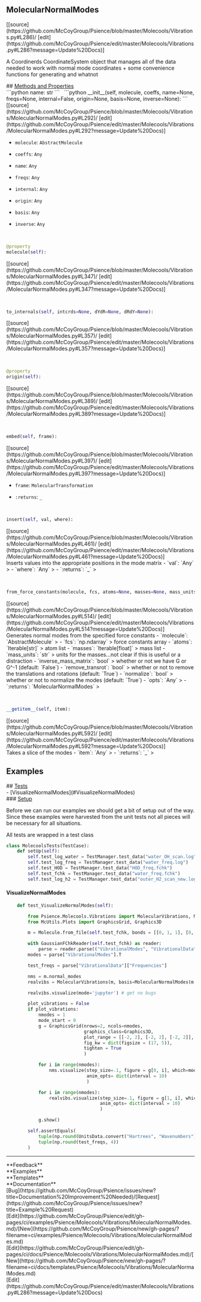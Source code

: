 ## <a id="Psience.Molecools.Vibrations.MolecularNormalModes">MolecularNormalModes</a> 

<div class="docs-source-link" markdown="1">
[[source](https://github.com/McCoyGroup/Psience/blob/master/Molecools/Vibrations.py#L286)/
[edit](https://github.com/McCoyGroup/Psience/edit/master/Molecools/Vibrations.py#L286?message=Update%20Docs)]
</div>

A Coordinerds CoordinateSystem object that manages all of the data needed to
work with normal mode coordinates + some convenience functions for generating and whatnot







<div class="collapsible-section">
 <div class="collapsible-section collapsible-section-header" markdown="1">
## <a class="collapse-link" data-toggle="collapse" href="#methods" markdown="1"> Methods and Properties</a> <a class="float-right" data-toggle="collapse" href="#methods"><i class="fa fa-chevron-down"></i></a>
 </div>
 <div class="collapsible-section collapsible-section-body collapse show" id="methods" markdown="1">
 ```python
name: str
```
<a id="Psience.Molecools.Vibrations.MolecularNormalModes.__init__" class="docs-object-method">&nbsp;</a> 
```python
__init__(self, molecule, coeffs, name=None, freqs=None, internal=False, origin=None, basis=None, inverse=None): 
```
<div class="docs-source-link" markdown="1">
[[source](https://github.com/McCoyGroup/Psience/blob/master/Molecools/Vibrations/MolecularNormalModes.py#L292)/
[edit](https://github.com/McCoyGroup/Psience/edit/master/Molecools/Vibrations/MolecularNormalModes.py#L292?message=Update%20Docs)]
</div>

  - `molecule`: `AbstractMolecule`
    > 
  - `coeffs`: `Any`
    > 
  - `name`: `Any`
    > 
  - `freqs`: `Any`
    > 
  - `internal`: `Any`
    > 
  - `origin`: `Any`
    > 
  - `basis`: `Any`
    > 
  - `inverse`: `Any`
    >


<a id="Psience.Molecools.Vibrations.MolecularNormalModes.molecule" class="docs-object-method">&nbsp;</a> 
```python
@property
molecule(self): 
```
<div class="docs-source-link" markdown="1">
[[source](https://github.com/McCoyGroup/Psience/blob/master/Molecools/Vibrations/MolecularNormalModes.py#L347)/
[edit](https://github.com/McCoyGroup/Psience/edit/master/Molecools/Vibrations/MolecularNormalModes.py#L347?message=Update%20Docs)]
</div>


<a id="Psience.Molecools.Vibrations.MolecularNormalModes.to_internals" class="docs-object-method">&nbsp;</a> 
```python
to_internals(self, intcrds=None, dYdR=None, dRdY=None): 
```
<div class="docs-source-link" markdown="1">
[[source](https://github.com/McCoyGroup/Psience/blob/master/Molecools/Vibrations/MolecularNormalModes.py#L357)/
[edit](https://github.com/McCoyGroup/Psience/edit/master/Molecools/Vibrations/MolecularNormalModes.py#L357?message=Update%20Docs)]
</div>


<a id="Psience.Molecools.Vibrations.MolecularNormalModes.origin" class="docs-object-method">&nbsp;</a> 
```python
@property
origin(self): 
```
<div class="docs-source-link" markdown="1">
[[source](https://github.com/McCoyGroup/Psience/blob/master/Molecools/Vibrations/MolecularNormalModes.py#L389)/
[edit](https://github.com/McCoyGroup/Psience/edit/master/Molecools/Vibrations/MolecularNormalModes.py#L389?message=Update%20Docs)]
</div>


<a id="Psience.Molecools.Vibrations.MolecularNormalModes.embed" class="docs-object-method">&nbsp;</a> 
```python
embed(self, frame): 
```
<div class="docs-source-link" markdown="1">
[[source](https://github.com/McCoyGroup/Psience/blob/master/Molecools/Vibrations/MolecularNormalModes.py#L397)/
[edit](https://github.com/McCoyGroup/Psience/edit/master/Molecools/Vibrations/MolecularNormalModes.py#L397?message=Update%20Docs)]
</div>

  - `frame`: `MolecularTransformation`
    > 
  - `:returns`: `_`
    >


<a id="Psience.Molecools.Vibrations.MolecularNormalModes.insert" class="docs-object-method">&nbsp;</a> 
```python
insert(self, val, where): 
```
<div class="docs-source-link" markdown="1">
[[source](https://github.com/McCoyGroup/Psience/blob/master/Molecools/Vibrations/MolecularNormalModes.py#L461)/
[edit](https://github.com/McCoyGroup/Psience/edit/master/Molecools/Vibrations/MolecularNormalModes.py#L461?message=Update%20Docs)]
</div>
Inserts values into the appropriate positions in the mode matrix
  - `val`: `Any`
    > 
  - `where`: `Any`
    > 
  - `:returns`: `_`
    >


<a id="Psience.Molecools.Vibrations.MolecularNormalModes.from_force_constants" class="docs-object-method">&nbsp;</a> 
```python
from_force_constants(molecule, fcs, atoms=None, masses=None, mass_units='AtomicMassUnits', inverse_mass_matrix=False, remove_transrot=True, normalize=False, **opts): 
```
<div class="docs-source-link" markdown="1">
[[source](https://github.com/McCoyGroup/Psience/blob/master/Molecools/Vibrations/MolecularNormalModes.py#L514)/
[edit](https://github.com/McCoyGroup/Psience/edit/master/Molecools/Vibrations/MolecularNormalModes.py#L514?message=Update%20Docs)]
</div>
Generates normal modes from the specified force constants
  - `molecule`: `AbstractMolecule`
    > 
  - `fcs`: `np.ndarray`
    > force constants array
  - `atoms`: `Iterable[str]`
    > atom list
  - `masses`: `Iterable[float]`
    > mass list
  - `mass_units`: `str`
    > units for the masses...not clear if this is useful or a distraction
  - `inverse_mass_matrix`: `bool`
    > whether or not we have G or G^-1 (default: `False`)
  - `remove_transrot`: `bool`
    > whether or not to remove the translations and rotations (default: `True`)
  - `normalize`: `bool`
    > whether or not to normalize the modes (default: `True`)
  - `opts`: `Any`
    > 
  - `:returns`: `MolecularNormalModes`
    >


<a id="Psience.Molecools.Vibrations.MolecularNormalModes.__getitem__" class="docs-object-method">&nbsp;</a> 
```python
__getitem__(self, item): 
```
<div class="docs-source-link" markdown="1">
[[source](https://github.com/McCoyGroup/Psience/blob/master/Molecools/Vibrations/MolecularNormalModes.py#L592)/
[edit](https://github.com/McCoyGroup/Psience/edit/master/Molecools/Vibrations/MolecularNormalModes.py#L592?message=Update%20Docs)]
</div>
Takes a slice of the modes
  - `item`: `Any`
    > 
  - `:returns`: `_`
    >
 </div>
</div>




## Examples













<div class="collapsible-section">
 <div class="collapsible-section collapsible-section-header" markdown="1">
## <a class="collapse-link" data-toggle="collapse" href="#Tests-a83243" markdown="1"> Tests</a> <a class="float-right" data-toggle="collapse" href="#Tests-a83243"><i class="fa fa-chevron-down"></i></a>
 </div>
 <div class="collapsible-section collapsible-section-body collapse show" id="Tests-a83243" markdown="1">
 - [VisualizeNormalModes](#VisualizeNormalModes)

<div class="collapsible-section">
 <div class="collapsible-section collapsible-section-header" markdown="1">
### <a class="collapse-link" data-toggle="collapse" href="#Setup-58eb32" markdown="1"> Setup</a> <a class="float-right" data-toggle="collapse" href="#Setup-58eb32"><i class="fa fa-chevron-down"></i></a>
 </div>
 <div class="collapsible-section collapsible-section-body collapse show" id="Setup-58eb32" markdown="1">
 
Before we can run our examples we should get a bit of setup out of the way.
Since these examples were harvested from the unit tests not all pieces
will be necessary for all situations.

All tests are wrapped in a test class
```python
class MolecoolsTests(TestCase):
    def setUp(self):
        self.test_log_water = TestManager.test_data("water_OH_scan.log")
        self.test_log_freq = TestManager.test_data("water_freq.log")
        self.test_HOD = TestManager.test_data("HOD_freq.fchk")
        self.test_fchk = TestManager.test_data("water_freq.fchk")
        self.test_log_h2 = TestManager.test_data("outer_H2_scan_new.log")
```

 </div>
</div>

#### <a name="VisualizeNormalModes">VisualizeNormalModes</a>
```python
    def test_VisualizeNormalModes(self):

        from Psience.Molecools.Vibrations import MolecularVibrations, MolecularNormalModes
        from McUtils.Plots import GraphicsGrid, Graphics3D

        m = Molecule.from_file(self.test_fchk, bonds = [[0, 1, 1], [0, 2, 1]])

        with GaussianFChkReader(self.test_fchk) as reader:
            parse = reader.parse(("VibrationalModes", "VibrationalData"))
        modes = parse["VibrationalModes"].T

        test_freqs = parse["VibrationalData"]["Frequencies"]

        nms = m.normal_modes
        realvibs = MolecularVibrations(m, basis=MolecularNormalModes(m, modes, freqs=test_freqs))

        realvibs.visualize(mode='jupyter') # get no bugs

        plot_vibrations = False
        if plot_vibrations:
            nmodes = 1
            mode_start = 0
            g = GraphicsGrid(nrows=2, ncols=nmodes,
                             graphics_class=Graphics3D,
                             plot_range = [[-2, 2], [-2, 2], [-2, 2]],
                             fig_kw = dict(figsize = (17, 5)),
                             tighten = True
                             )

            for i in range(nmodes):
                nms.visualize(step_size=.1, figure = g[0, i], which=mode_start + i,
                              anim_opts= dict(interval = 10)
                              )

            for i in range(nmodes):
                realvibs.visualize(step_size=.1, figure = g[1, i], which= mode_start+i,
                                   anim_opts= dict(interval = 10)
                                   )

            g.show()

        self.assertEquals(
            tuple(np.round(UnitsData.convert("Hartrees", "Wavenumbers")*nms.modes.freqs, 4)),
            tuple(np.round(test_freqs, 4))
        )
```

 </div>
</div>






---


<div markdown="1" class="text-secondary">
<div class="container">
  <div class="row">
   <div class="col" markdown="1">
**Feedback**   
</div>
   <div class="col" markdown="1">
**Examples**   
</div>
   <div class="col" markdown="1">
**Templates**   
</div>
   <div class="col" markdown="1">
**Documentation**   
</div>
   <div class="col" markdown="1">
   
</div>
   <div class="col" markdown="1">
   
</div>
   <div class="col" markdown="1">
   
</div>
</div>
  <div class="row">
   <div class="col" markdown="1">
[Bug](https://github.com/McCoyGroup/Psience/issues/new?title=Documentation%20Improvement%20Needed)/[Request](https://github.com/McCoyGroup/Psience/issues/new?title=Example%20Request)   
</div>
   <div class="col" markdown="1">
[Edit](https://github.com/McCoyGroup/Psience/edit/gh-pages/ci/examples/Psience/Molecools/Vibrations/MolecularNormalModes.md)/[New](https://github.com/McCoyGroup/Psience/new/gh-pages/?filename=ci/examples/Psience/Molecools/Vibrations/MolecularNormalModes.md)   
</div>
   <div class="col" markdown="1">
[Edit](https://github.com/McCoyGroup/Psience/edit/gh-pages/ci/docs/Psience/Molecools/Vibrations/MolecularNormalModes.md)/[New](https://github.com/McCoyGroup/Psience/new/gh-pages/?filename=ci/docs/templates/Psience/Molecools/Vibrations/MolecularNormalModes.md)   
</div>
   <div class="col" markdown="1">
[Edit](https://github.com/McCoyGroup/Psience/edit/master/Molecools/Vibrations.py#L286?message=Update%20Docs)   
</div>
   <div class="col" markdown="1">
   
</div>
   <div class="col" markdown="1">
   
</div>
   <div class="col" markdown="1">
   
</div>
</div>
</div>
</div>